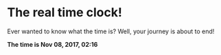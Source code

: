 # The real time clock!

Ever wanted to know what the time is? Well, your journey is about to end!

**The time is Nov 08, 2017, 02:16**